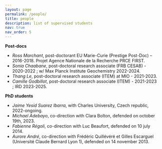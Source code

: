 ```yaml
---
layout: page
permalink: /people/
title: people
description: list of supervised students
nav: true
nav_order: 5
---
```

**Post-docs**

-	*Ross Marchant*, post-doctorant EU Marie-Curie (Prestige Post-Doc) – 2016-2018. Projet Agence Nationale de la Recherche PRCE FIRST.
-	*Sonia Chaabane*, post-doctoral research associate (FRB CESAB) - 2020-2022 ; w/ Max Planck Institute Geochemistry 2022-2024.
-	*Thang Le*, post-doctoral research associate (ITEM) at MIO - 2021-2023.
-	*Camille Godbillot*, post-doctoral research associate (ITEM) - 2021-2023 ; IRD 2023-2025.

**PhD students**
-	*Jaime Yesid Suarez Ibarra*, with Charles University, Czech republic, 2022-ongoing.
-	*Michael Adebayo*, co-direction with Clara Bolton, defended on october 19th, 2023.
-	*Fabienne Régoli*, co-direction with Luc Beaufort, defended on 10 july 2014.
-	*Aurore André*, co-direction with Frédéric Quillévéré et Gilles Escarguel (Université Claude Bernard Lyon 1), defended on 14 november 2013.
